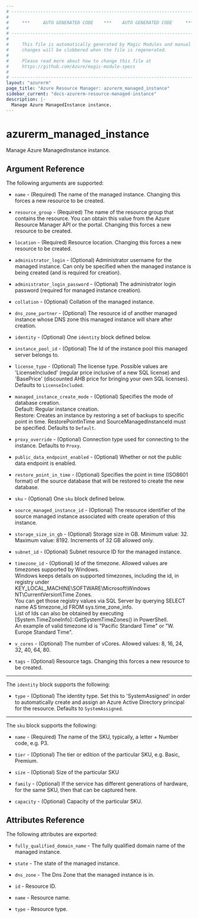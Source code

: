 ```yaml
---
# ----------------------------------------------------------------------------
#
#     ***     AUTO GENERATED CODE    ***    AUTO GENERATED CODE     ***
#
# ----------------------------------------------------------------------------
#
#     This file is automatically generated by Magic Modules and manual
#     changes will be clobbered when the file is regenerated.
#
#     Please read more about how to change this file at
#     https://github.com/Azure/magic-module-specs
#
# ----------------------------------------------------------------------------
layout: "azurerm"
page_title: "Azure Resource Manager: azurerm_managed_instance"
sidebar_current: "docs-azurerm-resource-managed-instance"
description: |-
  Manage Azure ManagedInstance instance.
---
```


# azurerm_managed_instance

Manage Azure ManagedInstance instance.


## Argument Reference

The following arguments are supported:

* `name` - (Required) The name of the managed instance. Changing this forces a new resource to be created.

* `resource_group` - (Required) The name of the resource group that contains the resource. You can obtain this value from the Azure Resource Manager API or the portal. Changing this forces a new resource to be created.

* `location` - (Required) Resource location. Changing this forces a new resource to be created.

* `administrator_login` - (Optional) Administrator username for the managed instance. Can only be specified when the managed instance is being created (and is required for creation).

* `administrator_login_password` - (Optional) The administrator login password (required for managed instance creation).

* `collation` - (Optional) Collation of the managed instance.

* `dns_zone_partner` - (Optional) The resource id of another managed instance whose DNS zone this managed instance will share after creation.

* `identity` - (Optional) One `identity` block defined below.

* `instance_pool_id` - (Optional) The Id of the instance pool this managed server belongs to.

* `license_type` - (Optional) The license type. Possible values are 'LicenseIncluded' (regular price inclusive of a new SQL license) and 'BasePrice' (discounted AHB price for bringing your own SQL licenses). Defaults to `LicenseIncluded`.

* `managed_instance_create_mode` - (Optional) Specifies the mode of database creation.<br>Default: Regular instance creation.<br>Restore: Creates an instance by restoring a set of backups to specific point in time. RestorePointInTime and SourceManagedInstanceId must be specified. Defaults to `Default`.

* `proxy_override` - (Optional) Connection type used for connecting to the instance. Defaults to `Proxy`.

* `public_data_endpoint_enabled` - (Optional) Whether or not the public data endpoint is enabled.

* `restore_point_in_time` - (Optional) Specifies the point in time (ISO8601 format) of the source database that will be restored to create the new database.

* `sku` - (Optional) One `sku` block defined below.

* `source_managed_instance_id` - (Optional) The resource identifier of the source managed instance associated with create operation of this instance.

* `storage_size_in_gb` - (Optional) Storage size in GB. Minimum value: 32. Maximum value: 8192. Increments of 32 GB allowed only.

* `subnet_id` - (Optional) Subnet resource ID for the managed instance.

* `timezone_id` - (Optional) Id of the timezone. Allowed values are timezones supported by Windows.<br>Windows keeps details on supported timezones, including the id, in registry under<br>KEY_LOCAL_MACHINE\SOFTWARE\Microsoft\Windows NT\CurrentVersion\Time Zones.<br>You can get those registry values via SQL Server by querying SELECT name AS timezone_id FROM sys.time_zone_info.<br>List of Ids can also be obtained by executing [System.TimeZoneInfo]::GetSystemTimeZones() in PowerShell.<br>An example of valid timezone id is "Pacific Standard Time" or "W. Europe Standard Time".

* `v_cores` - (Optional) The number of vCores. Allowed values: 8, 16, 24, 32, 40, 64, 80.

* `tags` - (Optional) Resource tags. Changing this forces a new resource to be created.

---

The `identity` block supports the following:

* `type` - (Optional) The identity type. Set this to 'SystemAssigned' in order to automatically create and assign an Azure Active Directory principal for the resource. Defaults to `SystemAssigned`.

---

The `sku` block supports the following:

* `name` - (Required) The name of the SKU, typically, a letter + Number code, e.g. P3.

* `tier` - (Optional) The tier or edition of the particular SKU, e.g. Basic, Premium.

* `size` - (Optional) Size of the particular SKU

* `family` - (Optional) If the service has different generations of hardware, for the same SKU, then that can be captured here.

* `capacity` - (Optional) Capacity of the particular SKU.

## Attributes Reference

The following attributes are exported:

* `fully_qualified_domain_name` - The fully qualified domain name of the managed instance.

* `state` - The state of the managed instance.

* `dns_zone` - The Dns Zone that the managed instance is in.

* `id` - Resource ID.

* `name` - Resource name.

* `type` - Resource type.
